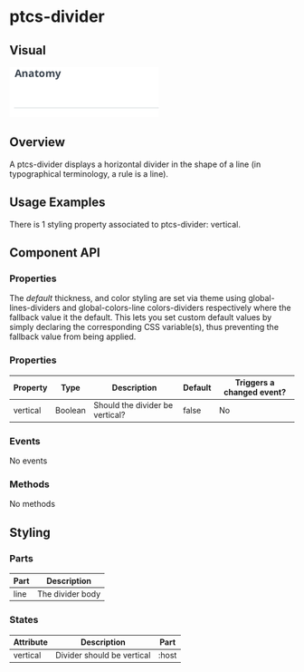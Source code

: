 # ptcs-divider

## Visual

<img src="img/ptcs-divider.png">


## Overview

A ptcs-divider displays a horizontal divider in the shape of a line (in typographical terminology, a rule is a line).


## Usage Examples

There is 1 styling property associated to ptcs-divider: vertical.


## Component API

### Properties

The _default_  thickness, and color styling are set via theme using global-lines-dividers and global-colors-line colors-dividers respectively
where the fallback value it the default. This lets you set custom default values by simply declaring the corresponding CSS variable(s), thus preventing the fallback value from being applied.

### Properties
| Property | Type    | Description                     | Default | Triggers a changed event? |
| -------- | ------- | ------------------------------- | ------- | ------------------------- |
| vertical | Boolean | Should the divider be vertical? | false   | No                        |

### Events

No events


### Methods

No methods


## Styling

### Parts

| Part      | Description     |
| --------- | --------------  |
| line      | The divider body |

### States

| Attribute | Description                | Part  |
| --------- | -------------------------- | ----- |
| vertical  | Divider should be vertical | :host |
